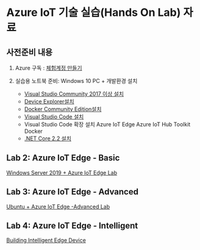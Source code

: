 # Azure IoT 기술 실습(Hands On Lab) 자료

## 사전준비 내용

1. Azure 구독 : [체험계정 만들기](https://azure.microsoft.com/ko-kr/free/)

1. 실습용 노트북 준비: Windows 10 PC + 개발환경 설치 
    * [Visual Studio Community 2017 이상 설치](https://www.visualstudio.com/ko/downloads/) 
    * [Device Explorer설치](https://github.com/Azure/azure-iot-sdk-csharp/releases/download/2019-1-4/SetupDeviceExplorer.msi)
    * [Docker Community Edition설치](https://docs.docker.com/docker-for-windows/install/)
    * [Visual Studio Code 설치](https://code.visualstudio.com/download)
    * Visual Studio Code 확장 설치
      Azure IoT Edge
      Azure IoT Hub Toolkit
      Docker
    * [.NET Core 2.2 설치](https://dotnet.microsoft.com/download/dotnet-core/2.2)



 


## Lab 2: Azure IoT Edge - Basic

[Windows Server 2019 + Azure IoT Edge Lab](lab2-edge-basic.md)

## Lab 3: Azure IoT Edge - Advanced

[Ubuntu + Azure IoT Edge -Advanced Lab](lab3-edge-advanced.md)

## Lab 4: Azure IoT Edge - Intelligent

[Building Intelligent Edge Device](lab4-edge-intelligent.md)